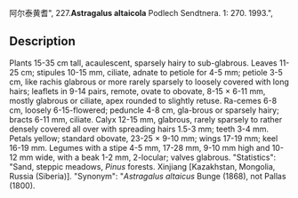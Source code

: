 阿尔泰黄耆",
227.**Astragalus altaicola** Podlech Sendtnera. 1: 270. 1993.",

## Description
Plants 15-35 cm tall, acaulescent, sparsely hairy to sub-glabrous. Leaves 11-25 cm; stipules 10-15 mm, ciliate, adnate to petiole for 4-5 mm; petiole 3-5 cm, like rachis glabrous or more rarely sparsely to loosely covered with long hairs; leaflets in 9-14 pairs, remote, ovate to obovate, 8-15 × 6-11 mm, mostly glabrous or ciliate, apex rounded to slightly retuse. Ra-cemes 6-8 cm, loosely 6-15-flowered; peduncle 4-8 cm, gla-brous or sparsely hairy; bracts 6-11 mm, ciliate. Calyx 12-15 mm, glabrous, rarely sparsely to rather densely covered all over with spreading hairs 1.5-3 mm; teeth 3-4 mm. Petals yellow; standard obovate, 23-25 × 9-10 mm; wings 17-19 mm; keel 16-19 mm. Legumes with a stipe 4-5 mm, 17-28 mm, 9-10 mm high and 10-12 mm wide, with a beak 1-2 mm, 2-locular; valves glabrous.
  "Statistics": "Sand, steppic meadows, *Pinus* forests. Xinjiang [Kazakhstan, Mongolia, Russia (Siberia)].
  "Synonym": "*Astragalus altaicus* Bunge (1868), not Pallas (1800).
